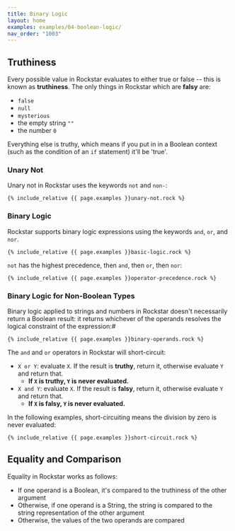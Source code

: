 ```yaml
---
title: Binary Logic
layout: home
examples: examples/04-boolean-logic/
nav_order: "1003"
---
```

## Truthiness

Every possible value in Rockstar evaluates to either true or false -- this is known as **truthiness**. The only things in Rockstar which are **falsy** are:

* `false`
* `null`
* `mysterious`
* the empty string `""`
* the number `0`

Everything else is truthy, which means if you put in in a Boolean context (such as the condition of an `if` statement) it'll be 'true'.
### Unary Not

Unary not in Rockstar uses the keywords `not` and `non-`:

```rockstar
{% include_relative {{ page.examples }}unary-not.rock %}
```

### Binary Logic

Rockstar supports binary logic expressions using the keywords `and`, `or`,  and `nor`. 

```rockstar
{% include_relative {{ page.examples }}basic-logic.rock %}
```

`not` has the highest precedence, then `and`, then `or`, then `nor`:

```rockstar
{% include_relative {{ page.examples }}operator-precedence.rock %}
```

### Binary Logic for Non-Boolean Types

Binary logic applied to strings and numbers in Rockstar doesn't necessarily return a Boolean result: it returns whichever of the operands resolves the logical constraint of the expression:#

```rockstar
{% include_relative {{ page.examples }}binary-operands.rock %}
```

The `and` and `or` operators in Rockstar will short-circuit:

* `X or Y`: evaluate `X`. If the result is **truthy**, return it, otherwise evaluate `Y` and return that.
	* **If `X` is truthy, `Y` is never evaluated.**
* `X and Y`:  evaluate `X`. If the result is **falsy**, return it, otherwise evaluate `Y` and return that.
	* **If `X` is falsy, `Y` is never evaluated.**

In the following examples, short-circuiting means the division by zero is never evaluated:

```rockstar
{% include_relative {{ page.examples }}short-circuit.rock %}
```

## Equality and Comparison

Equality in Rockstar works as follows:

* If one operand is a Boolean, it's compared to the truthiness of the other argument
* Otherwise, if one operand is a String, the string is compared to the string representation of the other argument
* Otherwise, the values of the two operands are compared











